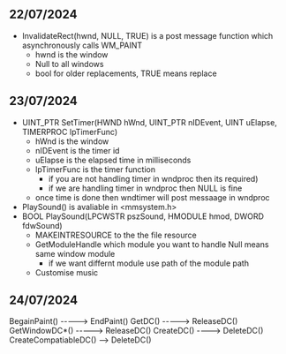 ## 22/07/2024

- InvalidateRect(hwnd, NULL, TRUE) is a post message function which asynchronously calls WM_PAINT
    - hwnd is the window
    - Null to all windows
    - bool for older replacements, TRUE means replace

## 23/07/2024

- UINT_PTR SetTimer(HWND hWnd, UINT_PTR nIDEvent, UINT uElapse, TIMERPROC lpTimerFunc)
    - hWnd is the window
    - nIDEvent is the timer id
    - uElapse is the elapsed time in milliseconds
    - lpTimerFunc is the timer function 
        - if you are not handling timer in wndproc then its required) 
        - if we are handling timer in wndproc then NULL is fine
    - once time is done then wndtimer will post messaage in wndproc 
- PlaySound() is avaliable in <mmsystem.h>
- BOOL PlaySound(LPCWSTR pszSound, HMODULE hmod, DWORD fdwSound)
    - MAKEINTRESOURCE to the the file resource
    - GetModuleHandle which module you want to handle Null means same window module
        - if we want differnt module use path of the module path
    - Customise music 

## 24/07/2024

BegainPaint()      ----->  EndPaint()
GetDC()            ----->  ReleaseDC()
GetWindowDC*()     ----->  ReleaseDC()
CreateDC()          ---->  DeleteDC()
CreateCompatiableDC() -->  DeleteDC()